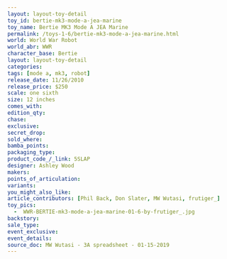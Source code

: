 ```yaml
---
layout: layout-toy-detail 
toy_id: bertie-mk3-mode-a-jea-marine
toy_name: Bertie MK3 Mode A JEA Marine
permalink: /toys-1-6/bertie-mk3-mode-a-jea-marine.html
world: World War Robot
world_abr: WWR
character_base: Bertie
layout: layout-toy-detail
categories: 
tags: [mode a, mk3, robot]
release_date: 11/26/2010
release_price: $250 
scale: one sixth
size: 12 inches
comes_with: 
edition_qty: 
chase: 
exclusive: 
secret_drop: 
sold_where: 
bamba_points: 
packaging_type: 
product_code_/_link: 5SLAP
designer: Ashley Wood
makers: 
points_of_articulation: 
variants: 
you_might_also_like: 
article_contributors: [Phil Back, Don Slater, MW Wutasi, frutiger_]
toy_pics: 
  -  WWR-BERTIE-mk3-mode-a-jea-marine-01-6-by-frutiger_.jpg
backstory: 
sale_type: 
event_exclusive: 
event_details: 
source_doc: MW Wutasi - 3A spreadsheet - 01-15-2019
---
```

